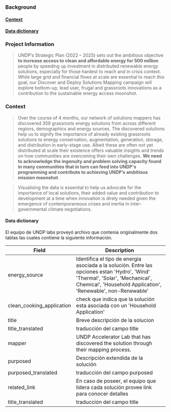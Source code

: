 ### Background

#### [Context](https://github.com/eligiomorales/UNDP-Labs-Project/blob/main/README.md "Context")
#### [Data dictionary](https://github.com/eligiomorales/UNDP-Labs-Project/blob/main/README.md "Data dictionary")


### Project Information

> UNDP’s Strategic Plan (2022 – 2025) sets out the ambitious objective **to increase access to clean and affordable energy for 500 million** people by speeding up investment in distributed renewable energy solutions, especially for those hardest to reach and in crisis context. While large grid and financial flows at scale are essential to reach this goal, our Discover and Deploy Solutions Mapping campaign will explore bottom-up, lead user, frugal and grassroots innovations as a contribution to the sustainable energy access moonshot.

### Context
>Over the course of 4 months, our network of solutions mappers has discovered 359 grassroots energy solutions from across different regions, demographics and energy sources. The discovered solutions help us to signify the importance of already existing grassroots solutions to energy conservation, augmentation, generation, storage, and distribution in early-stage use. Albeit these are often not yet distributed at scale their existence offers valuable insights and trends on how communities are overcoming their own challenges. **We need to acknowledge the ingenuity and problem solving capacity found in many communities that in turn can feed into UNDP's programming and contribute to achieving UNDP’s ambitious mission moonshot**.

>Visualising the data is essential to help us advocate for the importance of local solutions, their added value and contribution to development at a time when innovation is direly needed given the emergence of contemporaneous crises and inertia in inter-governmental climate negotiations. 



#### Data dictionary

El equipo de UNDP labs proveyó archivo que contenia originalmente dos tablas las cuales contiene la siguiente información. 



| Field  | Description |
| ------------- | ------------- |
| energy_source  | Identifica el tipo de energia asociada a la solución. Entre las opciones estan 'Hydro', 'Wind' 'Thermal', 'Solar', 'Mechanical', Chemical', 'Household Application', 'Renewable', non-Renewable' |
| clean_cooking_application  | check que indica que la solución esta asociada con un 'Household Application'  |
| title  | Breve descripción de la solucion  |
| title_translated  | traducción del campo title  |
| mapper  | UNDP Accelerator Lab that has discovered the solution through their mapping process. |
| purposed  | Descripción extendida de la solución  |
| purposed_translated  | traducción del campo purposed  |
| related_link  | En caso de poseer, el equipo que lidera cada solución provee link para conocer detalles  |
| title_translated  | traducción del campo title  |